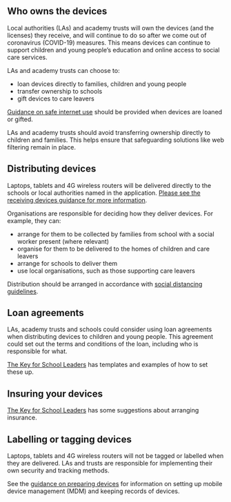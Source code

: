 ## Who owns the devices

Local authorities (LAs) and academy trusts will own the devices (and the licenses) they receive, and will continue to do so after we come out of coronavirus (COVID-19) measures. This means devices can continue to support children and young people’s education and online access to social care services.

LAs and academy trusts can choose to:

* loan devices directly to families, children and young people
* transfer ownership to schools
* gift devices to care leavers

[Guidance on safe internet use](https://www.saferinternet.org.uk/) should be provided when devices are loaned or gifted.

LAs and academy trusts should avoid transferring ownership directly to children and families. This helps ensure that safeguarding solutions like web filtering remain in place.

## Distributing devices

Laptops, tablets and 4G wireless routers will be delivered directly to the schools or local authorities named in the application. [Please see the receiving devices guidance for more information](/devices/receiving-devices).

Organisations are responsible for deciding how they deliver devices. For example, they can:

* arrange for them to be collected by families from school with a social worker present (where relevant)
* organise for them to be delivered to the homes of children and care leavers
* arrange for schools to deliver them
* use local organisations, such as those supporting care leavers

Distribution should be arranged in accordance with [social distancing guidelines](https://www.gov.uk/government/publications/staying-alert-and-safe-social-distancing).

## Loan agreements

LAs, academy trusts and schools could consider using loan agreements when distributing devices to children and young people. This agreement could set out the terms and conditions of the loan, including who is responsible for what.

[The Key for School Leaders](https://covid19.thekeysupport.com/covid-19/deliver-remote-learning/make-tech-work-you/loaning-it-equipment-pupils-and-staff/#section-1) has templates and examples of how to set these up.

## Insuring your devices

[The Key for School Leaders](https://covid19.thekeysupport.com/covid-19/deliver-remote-learning/make-tech-work-you/loaning-it-equipment-pupils-and-staff/?marker=full-search-q-loan%20agreement-result-1) has some suggestions about arranging insurance.

## Labelling or tagging devices

Laptops, tablets and 4G wireless routers will not be tagged or labelled when they are delivered. LAs and trusts are responsible for implementing their own security and tracking methods.

See the [guidance on preparing devices](/devices/preparing-chromebooks) for information on setting up mobile device management (MDM) and keeping records of devices.
